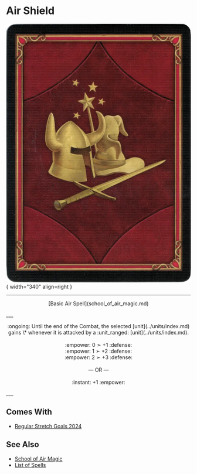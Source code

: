 # Air Shield

![Air Shield](../assets/player-deck-back.webp){ width="340" align=right }

___
<p style="text-align: center;" markdown>[Basic Air Spell](school_of_air_magic.md)</p>
___
<p style="text-align: center;" markdown>:ongoing: Until the end of the Combat, the selected [unit](../units/index.md) gains \* whenever it is attacked by a :unit_ranged: [unit](../units/index.md).<br><br>:empower: 0 ➣ +1 :defense:<br>:empower: 1 ➣ +2 :defense:<br>:empower: 2 ➣ +3 :defense:<br><br>— OR —<br><br>:instant: +1 :empower:</p>
___


## Comes With

- [Regular Stretch Goals 2024](../content/regular_stretch_goals.md)


## See Also

- [School of Air Magic](school_of_air_magic.md)
- [List of Spells](index.md)
